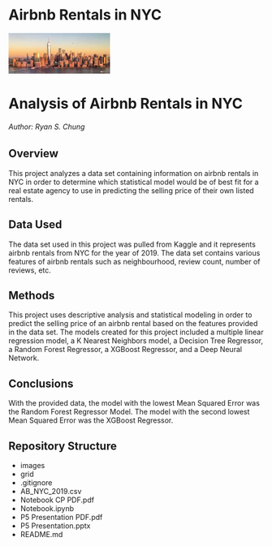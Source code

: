 # Airbnb Rentals in NYC

<img src="Images\download.jpg" alt="A" width="200" />

# Analysis of Airbnb Rentals in NYC
###### Author: Ryan S. Chung

## Overview

This project analyzes a data set containing information on airbnb rentals in NYC in order to determine which statistical model would be of best fit for a real estate agency to use in predicting the selling price of their own listed rentals.

## Data Used

The data set used in this project was pulled from Kaggle and it represents airbnb rentals from NYC for the year of 2019.  The data set contains various features of airbnb rentals such as neighbourhood, review count, number of reviews, etc.

## Methods

This project uses descriptive analysis and statistical modeling in order to predict the selling price of an airbnb rental based on the features provided in the data set.  The models created for this project included a multiple linear regression model, a K Nearest Neighbors model, a Decision Tree Regressor, a Random Forest Regressor, a XGBoost Regressor, and a Deep Neural Network.

## Conclusions

With the provided data, the model with the lowest Mean Squared Error was the Random Forest Regressor Model.  The model with the second lowest Mean Squared Error was the XGBoost Regressor.

## Repository Structure

- images
- grid
- .gitignore
- AB_NYC_2019.csv
- Notebook CP PDF.pdf
- Notebook.ipynb
- P5 Presentation PDF.pdf
- P5 Presentation.pptx
- README.md